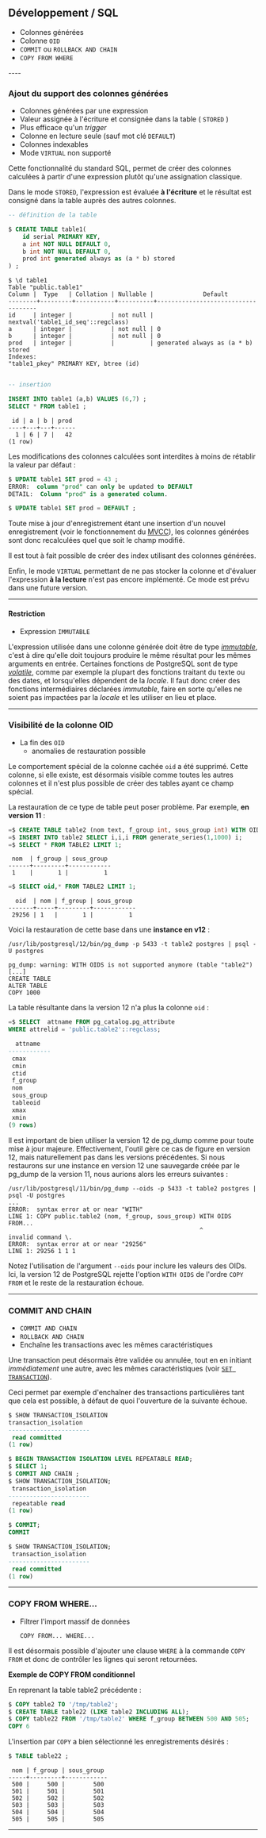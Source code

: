## Développement / SQL


<div class="slide-content">

  * Colonnes générées
  * Colonne `OID`
  * `COMMIT` ou `ROLLBACK AND CHAIN`
  * `COPY FROM WHERE`

</div>

<div class="notes"></div>
----

### Ajout du support des colonnes générées

<div class="slide-content">

  * Colonnes générées par une expression
  * Valeur assignée à l'écriture et consignée dans la table ( `STORED` )
  * Plus efficace qu'un _trigger_
  * Colonne en lecture seule (sauf mot clé `DEFAULT`)
  * Colonnes indexables
  * Mode `VIRTUAL` non supporté
</div>


<div class="notes">

Cette fonctionnalité du standard SQL, permet de créer des colonnes calculées
à partir d'une expression plutôt qu'une assignation classique.

Dans le mode `STORED`, l'expression est évaluée **à l'écriture** et le
résultat est consigné dans la table auprès des autres colonnes.


```sql
-- définition de la table

$ CREATE TABLE table1(
    id serial PRIMARY KEY,
    a int NOT NULL DEFAULT 0,
    b int NOT NULL DEFAULT 0,
    prod int generated always as (a * b) stored
) ;
```

```
$ \d table1
Table "public.table1"
Column |  Type   | Collation | Nullable |              Default
--------+---------+-----------+----------+------------------------------------
id     | integer |           | not null | nextval('table1_id_seq'::regclass)
a      | integer |           | not null | 0
b      | integer |           | not null | 0
prod   | integer |           |          | generated always as (a * b) stored
Indexes:
"table1_pkey" PRIMARY KEY, btree (id)
```

```sql

-- insertion

INSERT INTO table1 (a,b) VALUES (6,7) ;
SELECT * FROM table1 ;
```

```
 id | a | b | prod
----+---+---+------
  1 | 6 | 7 |   42
(1 row)
```

Les modifications des colonnes calculées sont interdites à moins de rétablir
la valeur par défaut :

```sql
$ UPDATE table1 SET prod = 43 ;
ERROR:  column "prod" can only be updated to DEFAULT
DETAIL:  Column "prod" is a generated column.

$ UPDATE table1 SET prod = DEFAULT ;
```

Toute mise à jour d'enregistrement étant une insertion d'un nouvel
enregistrement (voir le fonctionnement du
[MVCC](https://docs.postgresql.fr/12/mvcc.html)), les colonnes générées sont
donc recalculées quel que soit le champ modifié.

Il est tout à fait possible de créer des index utilisant des colonnes générées.

Enfin, le mode `VIRTUAL` permettant de ne pas stocker la colonne et d'évaluer
l'expression **à la lecture** n'est pas encore implémenté. Ce mode est
prévu dans une future version.

</div>

----

#### Restriction

<div class="slide-content">

  * Expression `IMMUTABLE`

</div>


<div class="notes">

L'expression utilisée dans une colonne générée doit être de type
[_immutable_](inaltérable), c'est à dire qu'elle doit toujours produire le
même résultat pour les mêmes arguments en entrée. Certaines fonctions de
PostgreSQL sont de type [_volatile_](instable), comme par exemple la plupart
des fonctions traitant du texte ou des dates, et lorsqu'elles dépendent de la _locale_. Il faut
donc créer des fonctions intermédiaires déclarées _immutable_, faire en
sorte qu'elles ne soient pas impactées par la _locale_ et les utiliser en lieu et
place.

</div>

----

### Visibilité de la colonne OID

<div class="slide-content">

  * La fin des `OID`
    * anomalies de restauration possible
</div>

<div class="notes">

Le comportement spécial de la colonne cachée `oid` a été supprimé. Cette
colonne, si elle existe, est désormais visible comme toutes les autres
colonnes et il n'est plus possible de créer des tables ayant ce champ spécial.

La restauration de ce type de table peut poser problème. Par exemple, **en
version 11** :

```sql
=$ CREATE TABLE table2 (nom text, f_group int, sous_group int) WITH OIDS;
=$ INSERT INTO table2 SELECT i,i,i FROM generate_series(1,1000) i;
=$ SELECT * FROM TABLE2 LIMIT 1;
```

```
 nom  | f_group | sous_group
------+---------+------------
 1    |       1 |          1
```

```sql
=$ SELECT oid,* FROM TABLE2 LIMIT 1;
```

```
  oid  | nom | f_group | sous_group
-------+-----+---------+------------
 29256 | 1   |       1 |          1
```

Voici la restauration de cette base dans une **instance en v12** :


```shell
/usr/lib/postgresql/12/bin/pg_dump -p 5433 -t table2 postgres | psql -U postgres
```

```
pg_dump: warning: WITH OIDS is not supported anymore (table "table2")
[...]
CREATE TABLE
ALTER TABLE
COPY 1000
```

La table résultante dans la version 12 n'a plus la colonne `oid` :

```sql
=$ SELECT  attname FROM pg_catalog.pg_attribute
WHERE attrelid = 'public.table2'::regclass;

  attname
------------
 cmax
 cmin
 ctid
 f_group
 nom
 sous_group
 tableoid
 xmax
 xmin
(9 rows)
```

Il est important de bien utiliser la version 12 de pg_dump comme pour toute mise à
jour majeure. Effectivement, l'outil gère ce cas de figure en version 12, mais
naturellement pas dans les versions précédentes. Si nous restaurons sur une
instance en version 12 une sauvegarde créée par le pg_dump de la version 11,
nous aurions alors les erreurs suivantes :


```shell
/usr/lib/postgresql/11/bin/pg_dump --oids -p 5433 -t table2 postgres | 
psql -U postgres
...
ERROR:  syntax error at or near "WITH"
LINE 1: COPY public.table2 (nom, f_group, sous_group) WITH OIDS FROM...
                                                      ^
invalid command \.
ERROR:  syntax error at or near "29256"
LINE 1: 29256 1 1 1
```

Notez l'utilisation de l'argument `--oids` pour inclure les valeurs des OIDs.
Ici, la version 12 de PostgreSQL rejette l'option `WITH OIDS` de l'ordre `COPY
FROM` et le reste de la restauration échoue.

</div>

----

### COMMIT AND CHAIN

<div class="slide-content">

  * `COMMIT AND CHAIN`
  * `ROLLBACK AND CHAIN`
  * Enchaîne les transactions avec les mêmes caractéristiques
</div>


<div class="notes">

Une transaction peut désormais être validée ou annulée, tout en en initiant
_immédiatement_ une autre, avec les mêmes caractéristiques (voir
[`SET TRANSACTION`](https://docs.postgresql.fr/12/sql-set-transaction.html)).

Ceci permet par exemple d'enchaîner des transactions particulières tant que
cela est possible, à défaut de quoi l'ouverture de la suivante échoue.

```sql
$ SHOW TRANSACTION_ISOLATION
transaction_isolation
-----------------------
 read committed
(1 row)

$ BEGIN TRANSACTION ISOLATION LEVEL REPEATABLE READ;
$ SELECT 1;
$ COMMIT AND CHAIN ;
$ SHOW TRANSACTION_ISOLATION;
 transaction_isolation
-----------------------
 repeatable read
(1 row)

$ COMMIT;
COMMIT

$ SHOW TRANSACTION_ISOLATION;
 transaction_isolation
-----------------------
 read committed
(1 row)
```
</div>

----

### COPY FROM WHERE...

<div class="slide-content">

  * Filtrer l'import massif de données
    
    `COPY FROM... WHERE...`

</div>

<div class="notes">

Il est désormais possible d'ajouter une clause `WHERE` à la commande `COPY
FROM` et donc de contrôler les lignes qui seront retournées.

**Exemple de COPY FROM conditionnel**

En reprenant la table table2 précédente :

```sql
$ COPY table2 TO '/tmp/table2';
$ CREATE TABLE table22 (LIKE table2 INCLUDING ALL);
$ COPY table22 FROM '/tmp/table2' WHERE f_group BETWEEN 500 AND 505;
COPY 6
```

L'insertion par `COPY` a bien sélectionné les enregistrements désirés :

```sql
$ TABLE table22 ;
```
```
 nom | f_group | sous_group 
-----+---------+------------
 500 |     500 |        500
 501 |     501 |        501
 502 |     502 |        502
 503 |     503 |        503
 504 |     504 |        504
 505 |     505 |        505
```

</div>

----
